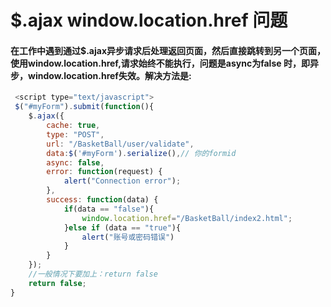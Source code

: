 # $.ajax window.location.href 问题
#### 在工作中遇到通过$.ajax异步请求后处理返回页面，然后直接跳转到另一个页面，使用window.location.href,请求始终不能执行，问题是async为false 时，即异步，window.location.href失效。解决方法是:

``` javascript
 <script type="text/javascript">
 $("#myForm").submit(function(){
    $.ajax({
        cache: true,
        type: "POST",
        url: "/BasketBall/user/validate",
        data:$('#myForm').serialize(),// 你的formid
        async: false,
        error: function(request) {  
            alert("Connection error");
        },
        success: function(data) {
            if(data == "false"){
                window.location.href="/BasketBall/index2.html";
            }else if (data == "true"){
                alert("账号或密码错误")
            }
        }
    });
    //一般情况下要加上：return false
    return false;
}

```
